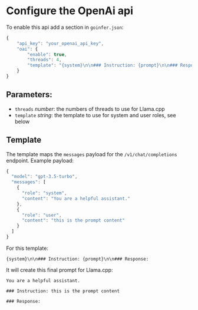 # Configure the OpenAi api

To enable this api add a section in `goinfer.json`:

```js
{
    "api_key": "your_openai_api_key",
    "oai": {
        "enable": true,
        "threads": 4,
        "template": "{system}\n\n### Instruction: {prompt}\n\n### Response:"
    }
}
```

## Parameters:

- `threads` *number*: the numbers of threads to use for Llama.cpp
- `template` *string*: the template to use for system and user roles, see below

## Template

The template maps the `messages` payload for the `/v1/chat/completions` endpoint. Example payload:

```js
{
  "model": "gpt-3.5-turbo",
  "messages": [
    {
      "role": "system",
      "content": "You are a helpful assistant."
    },
    {
      "role": "user",
      "content": "this is the prompt content"
    }
  ]
}
```

For this template:

```
{system}\n\n### Instruction: {prompt}\n\n### Response:
```

It will create this final prompt for Llama.cpp:

```
You are a helpful assistant.

### Instruction: this is the prompt content

### Response:
```
